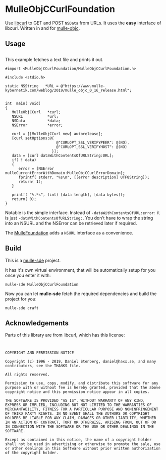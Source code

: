 # MulleObjCCurlFoundation


Use [libcurl](https://curl.haxx.se) to GET and POST `NSData` from URLs.
It uses the **easy**  interface of libcurl.
Written in and for [mulle-objc](//mulle-objc.github.io).


## Usage


##

This example fetches a text file and prints it out.

```
#import <MulleObjCCurlFoundation/MulleObjCCurlFoundation.h>

#include <stdio.h>

static NSString   *URL = @"https://www.mulle-kybernetik.com/weblog/2019/mulle_objc_0_16_release.html";


int  main( void)
{
   MulleObjCCurl   *curl;
   NSURL           *url;
   NSData          *data;
   NSError         *error;

   curl = [[MulleObjCCurl new] autorelease];
   [curl setOptions:@{
                       @"CURLOPT_SSL_VERIFYPEER": @(NO),
                       @"CURLOPT_SSL_VERIFYHOST": @(NO)
                     }];
   data = [curl dataWithContentsOfURLString:URL];
   if( ! data)
   {
      error = [NSError mulleCurrentErrorWithDomain:MulleObjCCurlErrorDomain];
      fprintf( stderr, "%s\n", [[error description] UTF8String]);
      return( 1);
   }

   printf( "%.*s", (int) [data length], [data bytes]);
   return( 0);
}
```

Notable is the simple interface. Instead of `-dataWithContentsOfURL:error:` it
is just `-dataWithContentsOfURLString:`. You don't have to wrap the string
into an NSURL and the NSError can be retrieved later
if required.

The [MulleFoundation](/MulleFoundation/MulleFoundation) adds a `NSURL`
interface as a convenience.


## Build

This is a [mulle-sde](https://mulle-sde.github.io/) project.

It has it's own virtual environment, that will be automatically setup for you
once you enter it with:

```
mulle-sde MulleObjCCurlFoundation
```

Now you can let **mulle-sde** fetch the required dependencies and build the
project for you:

```
mulle-sde craft
```

## Acknowledgements

Parts of this library are from libcurl, which has this license:

```


COPYRIGHT AND PERMISSION NOTICE

Copyright (c) 1996 - 2019, Daniel Stenberg, daniel@haxx.se, and many contributors, see the THANKS file.

All rights reserved.

Permission to use, copy, modify, and distribute this software for any purpose with or without fee is hereby granted, provided that the above copyright notice and this permission notice appear in all copies.

THE SOFTWARE IS PROVIDED "AS IS", WITHOUT WARRANTY OF ANY KIND, EXPRESS OR IMPLIED, INCLUDING BUT NOT LIMITED TO THE WARRANTIES OF MERCHANTABILITY, FITNESS FOR A PARTICULAR PURPOSE AND NONINFRINGEMENT OF THIRD PARTY RIGHTS. IN NO EVENT SHALL THE AUTHORS OR COPYRIGHT HOLDERS BE LIABLE FOR ANY CLAIM, DAMAGES OR OTHER LIABILITY, WHETHER IN AN ACTION OF CONTRACT, TORT OR OTHERWISE, ARISING FROM, OUT OF OR IN CONNECTION WITH THE SOFTWARE OR THE USE OR OTHER DEALINGS IN THE SOFTWARE.

Except as contained in this notice, the name of a copyright holder shall not be used in advertising or otherwise to promote the sale, use or other dealings in this Software without prior written authorization of the copyright holder.
```


